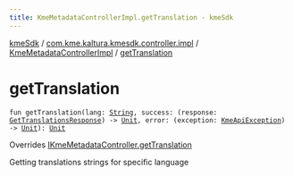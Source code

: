 ```yaml
---
title: KmeMetadataControllerImpl.getTranslation - kmeSdk
---
```


[kmeSdk](../../index.html) / [com.kme.kaltura.kmesdk.controller.impl](../index.html) / [KmeMetadataControllerImpl](index.html) / [getTranslation](./get-translation.html)

# getTranslation

`fun getTranslation(lang: `[`String`](https://kotlinlang.org/api/latest/jvm/stdlib/kotlin/-string/index.html)`, success: (response: `[`GetTranslationsResponse`](../../com.kme.kaltura.kmesdk.rest.response.metadata/-get-translations-response/index.html)`) -> `[`Unit`](https://kotlinlang.org/api/latest/jvm/stdlib/kotlin/-unit/index.html)`, error: (exception: `[`KmeApiException`](../../com.kme.kaltura.kmesdk.rest/-kme-api-exception/index.html)`) -> `[`Unit`](https://kotlinlang.org/api/latest/jvm/stdlib/kotlin/-unit/index.html)`): `[`Unit`](https://kotlinlang.org/api/latest/jvm/stdlib/kotlin/-unit/index.html)

Overrides [IKmeMetadataController.getTranslation](../../com.kme.kaltura.kmesdk.controller/-i-kme-metadata-controller/get-translation.html)

Getting translations strings for specific language


